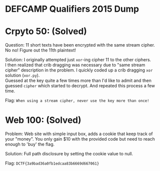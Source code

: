 # DEFCAMP Qualifiers 2015 Dump


# Crpyto 50: (Solved)

Question: 11 short texts have been encrypted with the same stream cipher. No no! Figure out the 11th plaintext!

Solution:
I originally attempted just `xor`-ing cipher 11 to the other ciphers.  
I then realized that crib dragging was necessary due to "same stream cipher" description in the problem.
I quickly coded up a crib dragging `xor` solution (`xor.py`).  
Guessed at the key quite a few times more than I'd like to admit and then guessed `cipher` which started to decrypt. And repeated this process a few time.

Flag: `When using a stream cipher, never use the key more than once!`

# Web 100: (Solved)

Problem: Web site with simple input box, adds a cookie that keep track of your "money". You only gain $10 with the provided code but need to reach enough to 'buy' the flag.

Solution:
Full path disclosure by setting the cookie value to null.

Flag: `DCTF{3a9bad36a0fb1edcaa83b6669d667061}`

